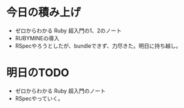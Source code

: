 # 今日の積み上げ
- ゼロからわかる Ruby 超入門の1、2のノート
- RUBYMINEの導入
- RSpecやろうとしたが、bundleできず、力尽きた。明日に持ち越し。
# 明日のTODO
- ゼロからわかる Ruby 超入門のノート
- RSpecやっていく。
